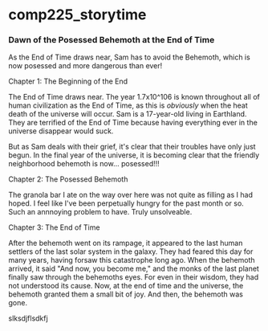# comp225_storytime

### Dawn of the Posessed Behemoth at the End of Time

As the End of Time draws near, Sam has to avoid the Behemoth, which is now posessed and more dangerous than ever!

Chapter 1: The Beginning of the End

The End of Time draws near. The year 1.7x10^106 is known throughout all of human civilization as the End of Time, as this is *obviously* when the heat death of the universe will occur. Sam is a 17-year-old living in Earthland. They are terrified of the End of Time because having everything ever in the universe disappear would suck.

But as Sam deals with their grief, it's clear that their troubles have only just begun. In the final year of the universe, it is becoming clear that the friendly neighborhood behemoth is now... posessed!!!

Chapter 2: The Posessed Behemoth

The granola bar I ate on the way over here was not quite as filling as I had hoped. I feel like I've been perpetually hungry for the past month or so. Such an annnoying problem to have. Truly unsolveable.

Chapter 3: The End of Time

After the behemoth went on its rampage, it appeared to the last human settlers of the last solar system in the galaxy. They had feared this day for many years, having forsaw this catastrophe long ago. When the behemoth arrived, it said "And now, you become me," and the monks of the last planet finally saw through the behemoths eyes. For even in their wisdom, they had not understood its cause. Now, at the end of time and the universe, the behemoth granted them a small bit of joy. And then, the behemoth was gone.

slksdjflsdkfj